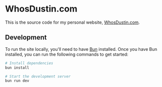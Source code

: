 # WhosDustin.com

This is the source code for my personal website, [WhosDustin.com](https://whosdustin.com).

## Development

To run the site locally, you'll need to have [Bun](https://bun.sh) installed. Once you have Bun installed, you can run the following commands to get started:

```bash
# Install dependencies
bun install

# Start the development server
bun run dev
```
